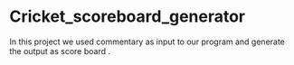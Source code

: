 # Cricket_scoreboard_generator
In this project we used commentary as input to our program and generate the output as score board .
